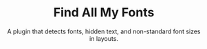 ---
order: 1
in_progress: false
title: Find All My Fonts
title_ru: Find All My Fonts
subtitle: A plugin that&nbsp;detects fonts, hidden text, and&nbsp;non-standard font sizes in&nbsp;layouts.
subtitle_ru: Плагин для отображения всех шрифтов в макете, удобно выявить скрытые и с нестандартными размерами.
desc: "Needing a&nbsp;tool to&nbsp;manage font styles in&nbsp;Figma, I&nbsp;couldn’t&nbsp;find&nbsp;a&nbsp;suitable third-party plugin, so&nbsp;I&nbsp;built my&nbsp;own."
desc_ru: "Когда понадобился плагин для проверки шрифтов в макете Figma, я не нашёл подходящего стороннего решения и сделал свой."
icon: /assets/pix/pet/fgm_fndfnts/icon.png
kind: Plugin for Figma
kind_ru: Плагин Figma

# Базовый префикс для картинок галереи
images_base: /assets/pix/pet/fgm_fndfnts/

# Стор/где посмотреть проект
store_url: https://www.figma.com/community/plugin/1518928832562264382/find-all-my-fonts
store_icon: /ui/stores/figma.svg
store_alt: "Figma"
store_alt_ru: "Figma"

# Галерея изображений (первая используется в левой колонке плитки)
gallery:
  - file: scr1.png
    caption: "The&nbsp;main screen shows which fonts were&nbsp;found and&nbsp;how many copies (layers). Filtering options are&nbsp;also available."
    caption_ru: "На главном экране показаны найденные шрифты и количество их копий (layers). Также видны параметры фильтрации."
    thumb: true
  - file: scr2.png
    caption: "Theme switching and&nbsp;a&nbsp;large number of&nbsp;localizations are&nbsp;available, selected options are&nbsp;saved between sessions"
    caption_ru: "Можно переключать темы и выбирать из множества локализаций — все настройки сохраняются между сессиями."
  - file: scr3.png
    caption: "List of&nbsp;found layers with&nbsp;texts, you&nbsp;can immediately evaluate in&nbsp;which object the text&nbsp;is -&nbsp;just text, a&nbsp;component or&nbsp;an&nbsp;instance and&nbsp;whether it&nbsp;is&nbsp;hidden."
    caption_ru: "В списке показаны найденные текстовые слои: сразу видно, это просто текст, компонент или инстанс, и скрыт он или нет."

---